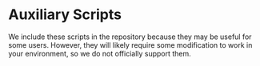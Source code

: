 # Auxiliary Scripts

We include these scripts in the repository because they may be useful for some
users. However, they will likely require some modification to work in your
environment, so we do not officially support them.
